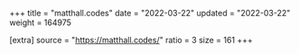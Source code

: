 +++
title = "matthall.codes"
date = "2022-03-22"
updated = "2022-03-22"
weight = 164975

[extra]
source = "https://matthall.codes/"
ratio = 3
size = 161
+++
